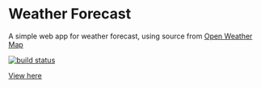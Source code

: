# Weather Forecast

A simple web app for weather forecast, using source from [Open Weather Map](https://openweathermap.org)

[![build status][travis-image]][travis-url]

[travis-image]: https://img.shields.io/travis/WaiChungWong/weather-forecast.svg
[travis-url]: https://travis-ci.org/WaiChungWong/weather-forecast

[View here](https://waichungwong.github.io/weather-forecast)
